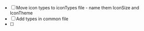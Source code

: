 - [ ] Move icon types to iconTypes file
      - name them IconSize and IconTheme 
- [ ] Add types in common file
- [ ] 
 